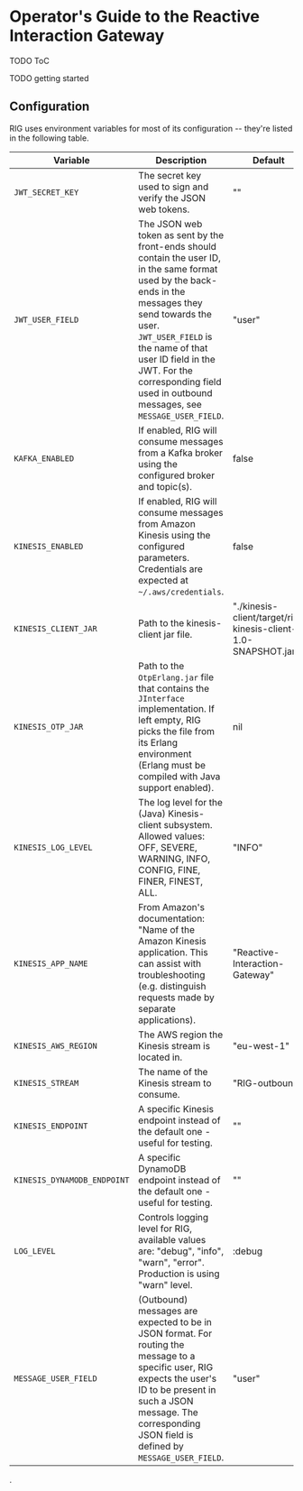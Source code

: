 # Operator's Guide to the Reactive Interaction Gateway

TODO ToC

TODO getting started

## Configuration

RIG uses environment variables for most of its configuration -- they're listed in the following table.

Variable | Description | Default
-------- | ----------- | -------
`JWT_SECRET_KEY` | The secret key used to sign and verify the JSON web tokens. | ""
`JWT_USER_FIELD` | The JSON web token as sent by the front-ends should contain the user ID, in the same format used by the back-ends in the messages they send towards the user. `JWT_USER_FIELD` is the name of that user ID field in the JWT. For the corresponding field used in outbound messages, see `MESSAGE_USER_FIELD`. | "user"
`KAFKA_ENABLED` | If enabled, RIG will consume messages from a Kafka broker using the configured broker and topic(s). | false
`KINESIS_ENABLED` | If enabled, RIG will consume messages from Amazon Kinesis using the configured parameters. Credentials are expected at `~/.aws/credentials`. | false
`KINESIS_CLIENT_JAR` | Path to the kinesis-client jar file. | "./kinesis-client/target/rig-kinesis-client-1.0-SNAPSHOT.jar"
`KINESIS_OTP_JAR` | Path to the `OtpErlang.jar` file that contains the `JInterface` implementation. If left empty, RIG picks the file from its Erlang environment (Erlang must be compiled with Java support enabled). | nil
`KINESIS_LOG_LEVEL` | The log level for the (Java) Kinesis-client subsystem. Allowed values: OFF, SEVERE, WARNING, INFO, CONFIG, FINE, FINER, FINEST, ALL. | "INFO"
`KINESIS_APP_NAME` | From Amazon's documentation: "Name of the Amazon Kinesis application. This can assist with troubleshooting (e.g. distinguish requests made by separate applications). | "Reactive-Interaction-Gateway"
`KINESIS_AWS_REGION` | The AWS region the Kinesis stream is located in. | "eu-west-1"
`KINESIS_STREAM` | The name of the Kinesis stream to consume. | "RIG-outbound"
`KINESIS_ENDPOINT` | A specific Kinesis endpoint instead of the default one - useful for testing. | ""
`KINESIS_DYNAMODB_ENDPOINT` | A specific DynamoDB endpoint instead of the default one - useful for testing. | ""
`LOG_LEVEL` | Controls logging level for RIG, available values are: "debug", "info", "warn", "error". Production is using "warn" level. | :debug
`MESSAGE_USER_FIELD` | (Outbound) messages are expected to be in JSON format. For routing the message to a specific user, RIG expects the user's ID to be present in such a JSON message. The corresponding JSON field is defined by `MESSAGE_USER_FIELD`. | "user"

.
